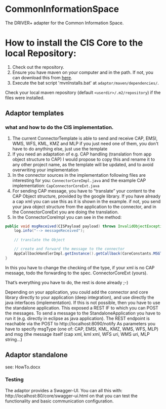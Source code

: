 # CommonInformationSpace
The DRIVER+ adapter for the Common Information Space.

# How to install the CIS Core to the local Repository:

1. Check out the repository.
2. Ensure you have maven on your computer and in the path. If not, you can download this from [here](https://maven.apache.org/download.cgi).
3. Execute the bat script 'mvnInstalls.bat' at `adaptor/maven/dependencies/`. 

Check your local maven repository (default `<userdir>/.m2/repository`) if the files were installed.

## Adaptor templates
### what and how to do the CIS implementation.

1. The current ConnectorTemplate is able to send and receive CAP, EMSI, WMS, WFS, KML, KMZ and MLP if you just need one of them, you don't have to do anything else, just use the template
2. If you need an adaptation of e.g. CAP handling (translation from app object structure to CAP) I would propose to copy this and rename it to any other project name, as the template will be updated, and to avoid overwriting your implementation
2. In the connector sources in the implementation following files are interesting for you: ```ConnectorCoreImpl.java``` and the example CAP implementation: ```CapConnectorCoreExt.java```
3. For sending CAP message, you have to “translate” your content to the CAP Object structure, provided by the google library. If you have already a cap xml you can use this as it is shown in the example. if not, you send your java object structure from the application to the connector, and in the ConnectorCoreExt you are doing the translation.
4. In the ConnectorCoreImpl you can see in the method: 
```java
public void msgReceived(CISPayload payload) throws InvalidObjectException {
	log.info("--> messageReceived");
	
    // translate the Object

	// create and forward the message to the connector
	AppCallbackHandlerImpl.getInstance().getCallback(CoreConstants.MSGTYPE_CAP).msgReceived(payload);
}
```

In this you have to change the checking of the type, if your xml is no CAP message, todo the forwarding to the spec. ConnectorCoreExt (yours).

That’s everything you have to do, the rest is done already ;-)

Depending on your application, you could add the connector and core library directly to your application (deep integration), and use directly the java interfaces (implementation). If this is not possible, then you have to use the standalone application. This exposed a REST IF to which you can POST the messages.
To send a message to the StandaloneApplication you have to run it (e.g. directly in eclipse as java application).
The REST endpoint is reachable via the POST to http://localhost:8090/notify
As parameters you have to specify msgType (one of: CAP, EMSI, KML, KMZ, WMS, WFS, MLP) and msg (the message itself (cap xml, kml xml, WFS uri, WMS uri, MLP string...)

## Adaptor standalone
see: HowTo.docx

### Testing
The adaptor provides a Swagger-UI. You can all this with: http://localhost:80/core/swagger-ui.html on that you can test the functionality and basic communication configuration.
